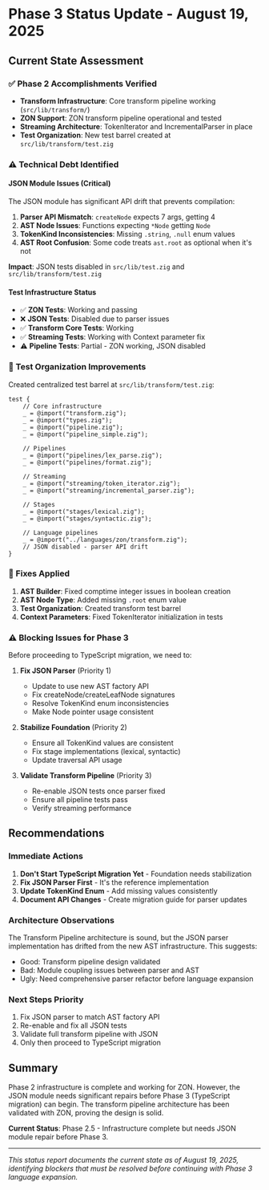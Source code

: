 # Phase 3 Status Update - August 19, 2025

## Current State Assessment

### ✅ Phase 2 Accomplishments Verified
- **Transform Infrastructure**: Core transform pipeline working (`src/lib/transform/`)
- **ZON Support**: ZON transform pipeline operational and tested
- **Streaming Architecture**: TokenIterator and IncrementalParser in place
- **Test Organization**: New test barrel created at `src/lib/transform/test.zig`

### ⚠️ Technical Debt Identified

#### JSON Module Issues (Critical)
The JSON module has significant API drift that prevents compilation:
1. **Parser API Mismatch**: `createNode` expects 7 args, getting 4
2. **AST Node Issues**: Functions expecting `*Node` getting `Node`
3. **TokenKind Inconsistencies**: Missing `.string`, `.null` enum values
4. **AST Root Confusion**: Some code treats `ast.root` as optional when it's not

**Impact**: JSON tests disabled in `src/lib/test.zig` and `src/lib/transform/test.zig`

#### Test Infrastructure Status
- ✅ **ZON Tests**: Working and passing
- ❌ **JSON Tests**: Disabled due to parser issues
- ✅ **Transform Core Tests**: Working
- ✅ **Streaming Tests**: Working with Context parameter fix
- ⚠️ **Pipeline Tests**: Partial - ZON working, JSON disabled

### 📝 Test Organization Improvements

Created centralized test barrel at `src/lib/transform/test.zig`:
```zig
test {
    // Core infrastructure
    _ = @import("transform.zig");
    _ = @import("types.zig");
    _ = @import("pipeline.zig");
    _ = @import("pipeline_simple.zig");
    
    // Pipelines
    _ = @import("pipelines/lex_parse.zig");
    _ = @import("pipelines/format.zig");
    
    // Streaming
    _ = @import("streaming/token_iterator.zig");
    _ = @import("streaming/incremental_parser.zig");
    
    // Stages
    _ = @import("stages/lexical.zig");
    _ = @import("stages/syntactic.zig");
    
    // Language pipelines
    _ = @import("../languages/zon/transform.zig");
    // JSON disabled - parser API drift
}
```

### 🔧 Fixes Applied

1. **AST Builder**: Fixed comptime integer issues in boolean creation
2. **AST Node Type**: Added missing `.root` enum value
3. **Test Organization**: Created transform test barrel
4. **Context Parameters**: Fixed TokenIterator initialization in tests

### ⚠️ Blocking Issues for Phase 3

Before proceeding to TypeScript migration, we need to:

1. **Fix JSON Parser** (Priority 1)
   - Update to use new AST factory API
   - Fix createNode/createLeafNode signatures
   - Resolve TokenKind enum inconsistencies
   - Make Node pointer usage consistent

2. **Stabilize Foundation** (Priority 2)
   - Ensure all TokenKind values are consistent
   - Fix stage implementations (lexical, syntactic)
   - Update traversal API usage

3. **Validate Transform Pipeline** (Priority 3)
   - Re-enable JSON tests once parser fixed
   - Ensure all pipeline tests pass
   - Verify streaming performance

## Recommendations

### Immediate Actions
1. **Don't Start TypeScript Migration Yet** - Foundation needs stabilization
2. **Fix JSON Parser First** - It's the reference implementation
3. **Update TokenKind Enum** - Add missing values consistently
4. **Document API Changes** - Create migration guide for parser updates

### Architecture Observations
The Transform Pipeline architecture is sound, but the JSON parser implementation has drifted from the new AST infrastructure. This suggests:
- Good: Transform pipeline design validated
- Bad: Module coupling issues between parser and AST
- Ugly: Need comprehensive parser refactor before language expansion

### Next Steps Priority
1. Fix JSON parser to match AST factory API
2. Re-enable and fix all JSON tests  
3. Validate full transform pipeline with JSON
4. Only then proceed to TypeScript migration

## Summary

Phase 2 infrastructure is complete and working for ZON. However, the JSON module needs significant repairs before Phase 3 (TypeScript migration) can begin. The transform pipeline architecture has been validated with ZON, proving the design is solid.

**Current Status**: Phase 2.5 - Infrastructure complete but needs JSON module repair before Phase 3.

---

_This status report documents the current state as of August 19, 2025, identifying blockers that must be resolved before continuing with Phase 3 language expansion._
